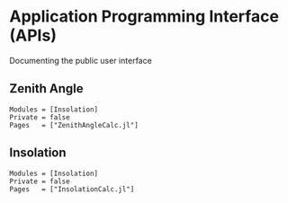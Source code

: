 # Application Programming Interface (APIs)

Documenting the public user interface

## Zenith Angle
```@autodocs
Modules = [Insolation]
Private = false
Pages   = ["ZenithAngleCalc.jl"]
```

## Insolation
```@autodocs
Modules = [Insolation]
Private = false
Pages   = ["InsolationCalc.jl"]
```